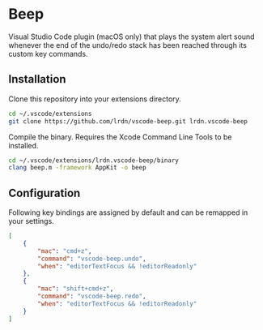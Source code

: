 Beep
====

Visual Studio Code plugin (macOS only) that plays the system alert sound whenever the end of the undo/redo stack has been reached through its custom key commands.

Installation
------------

Clone this repository into your extensions directory.

```sh
cd ~/.vscode/extensions
git clone https://github.com/lrdn/vscode-beep.git lrdn.vscode-beep
```

Compile the binary. Requires the Xcode Command Line Tools to be installed.

```sh
cd ~/.vscode/extensions/lrdn.vscode-beep/binary
clang beep.m -framework AppKit -o beep
```

Configuration
-------------

Following key bindings are assigned by default and can be remapped in your settings.

```json
[
    {
        "mac": "cmd+z",
        "command": "vscode-beep.undo",
        "when": "editorTextFocus && !editorReadonly"
    },
    {
        "mac": "shift+cmd+z",
        "command": "vscode-beep.redo",
        "when": "editorTextFocus && !editorReadonly"
    }
]
```